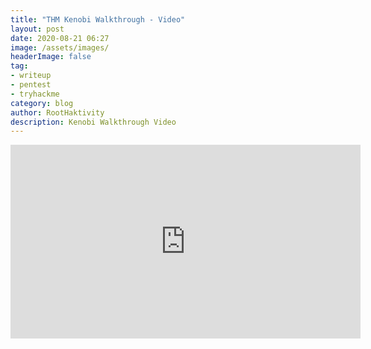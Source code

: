 ```yaml
---
title: "THM Kenobi Walkthrough - Video"
layout: post
date: 2020-08-21 06:27
image: /assets/images/
headerImage: false
tag:
- writeup
- pentest
- tryhackme
category: blog
author: RootHaktivity
description: Kenobi Walkthrough Video
---
```


<iframe width="560" height="310" src="https://roothaktivity.github.io/vids/Kenobi/Kenobi_player.html" frameborder="0" allowfullscreen></iframe>
